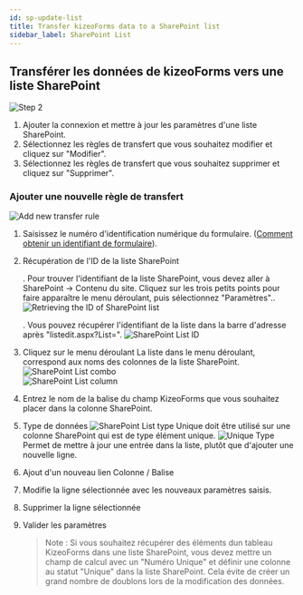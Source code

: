 ```yaml
---
id: sp-update-list
title: Transfer kizeoForms data to a SharePoint list
sidebar_label: SharePoint List
---
```


## Transférer les données de kizeoForms vers une liste SharePoint


![Step 2][list-01]

1. Ajouter la connexion et mettre à jour les paramètres d'une liste SharePoint.
2. Sélectionnez les règles de transfert que vous souhaitez modifier et cliquez sur "Modifier".
3. Sélectionnez les règles de transfert que vous souhaitez supprimer et cliquez sur "Supprimer".


### Ajouter une nouvelle règle de transfert

![Add new transfer rule][list-02]
1. Saisissez le numéro d'identification numérique du formulaire. (<a href="https://www.kizeo-forms.com/fr/obtenir-id-formulaire/" target="_blank">Comment obtenir un identifiant de formulaire</a>). 
2. Récupération de l'ID de la liste SharePoint

    . Pour trouver l'identifiant de la liste SharePoint, vous devez aller à SharePoint -> Contenu du site. Cliquez sur les trois petits points pour faire apparaître le menu déroulant, puis sélectionnez "Paramètres".. 
    ![Retrieving the ID of SharePoint list][list-03]  

    . Vous pouvez récupérer l'identifiant de la liste dans la barre d'adresse après "listedit.aspx?List=".
    ![SharePoint List ID][list-04]  

3. Cliquez sur le menu déroulant
    La liste dans le menu déroulant, correspond aux noms des colonnes de la liste SharePoint.
    ![SharePoint List combo][list-06]  
    ![SharePoint List column][list-05]  

4. Entrez le nom de la balise du champ KizeoForms que vous souhaitez placer dans la colonne SharePoint.

5. Type de données
    ![SharePoint List type][list-07] 
    Unique doit être utilisé sur une colonne SharePoint qui est de type élément unique.
    ![Unique Type][list-08] 
    Permet de mettre à jour une entrée dans la liste, plutôt que d'ajouter une nouvelle ligne.

6. Ajout d'un nouveau lien Colonne / Balise
7. Modifie la ligne sélectionnée avec les nouveaux paramètres saisis.
8. Supprimer la ligne sélectionnée
9. Valider les paramètres
    
    >Note :
    >Si vous souhaitez récupérer des éléments dun tableau KizeoForms dans une liste SharePoint, vous devez mettre un champ de calcul avec un "Numéro Unique" et définir une colonne au statut "Unique" dans la liste SharePoint. 
    >Cela évite de créer un grand nombre de doublons lors de la modification des données.

<!-- ************************** -->
<!-- ***** Pictures List ****** --> 
<!-- ************************** -->

[list-01]: /kizeo-forms-documentations/img/sp/en/list-update-01.png
[list-02]: /kizeo-forms-documentations/img/sp/en/list-update-02.png
[list-03]: /kizeo-forms-documentations/img/sp/en/list-update-03.png
[list-04]: /kizeo-forms-documentations/img/sp/en/list-update-04.png
[list-05]: /kizeo-forms-documentations/img/sp/en/list-update-05.png
[list-06]: /kizeo-forms-documentations/img/sp/en/list-update-06.png
[list-07]: /kizeo-forms-documentations/img/sp/en/list-update-07.png
[list-08]: /kizeo-forms-documentations/img/sp/en/list-update-08.png
